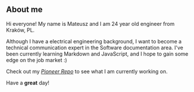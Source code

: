 ## About me

Hi everyone! My name is Mateusz and I am 24 year old engineer from Kraków, PL.   

Although I have a electrical engineering background, I want to become a technical communication expert in the Software documentation area. I've been currently learning Markdown and JavaScript, and I hope to gain some edge on the job market :) 

Check out my *[Pioneer Repo](https://github.com/matborycki/Pioneer_repo)* to see what I am currently working on. 

Have a **great** day!
